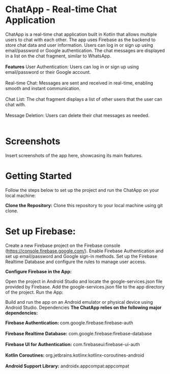 <h1>ChatApp - Real-time Chat Application</h1>
ChatApp is a real-time chat application built in Kotlin that allows multiple users to chat with each other. The app uses Firebase as the backend to store chat data and user information. Users can log in or sign up using email/password or Google authentication. The chat messages are displayed in a list on the chat fragment, similar to WhatsApp.
<br></br>
<b>Features</b>
<b></b>User Authentication: Users can log in or sign up using email/password or their Google account.<br></br>
<b></b>Real-time Chat: Messages are sent and received in real-time, enabling smooth and instant communication.<br></br>
<b></b>Chat List: The chat fragment displays a list of other users that the user can chat with.<br></br>
<b></b>Message Deletion: Users can delete their chat messages as needed.<br></br>
<h1>Screenshots</h1>
Insert screenshots of the app here, showcasing its main features.

<h1>Getting Started</h1>
Follow the steps below to set up the project and run the ChatApp on your local machine:

<b>Clone the Repository:</b> Clone this repository to your local machine using git clone.

<h1>Set up Firebase:</h1>

Create a new Firebase project on the Firebase console (https://console.firebase.google.com/).
Enable Firebase Authentication and set up email/password and Google sign-in methods.
Set up the Firebase Realtime Database and configure the rules to manage user access.

<b>Configure Firebase in the App:</b>

Open the project in Android Studio and locate the google-services.json file provided by Firebase.
Add the google-services.json file to the app directory of the project.
Run the App:

Build and run the app on an Android emulator or physical device using Android Studio.
Dependencies
<b>The ChatApp relies on the following major dependencies:</b>

<b>Firebase Authentication: </b>com.google.firebase:firebase-auth<br></br>
<b>Firebase Realtime Database:</b> com.google.firebase:firebase-database<br></br>
<b>Firebase UI for Authentication:</b> com.firebaseui:firebase-ui-auth<br></br>
<b>Kotlin Coroutines: </b>org.jetbrains.kotlinx:kotlinx-coroutines-android<br></br>
<b>Android Support Library:</b> androidx.appcompat:appcompat<br></br>
